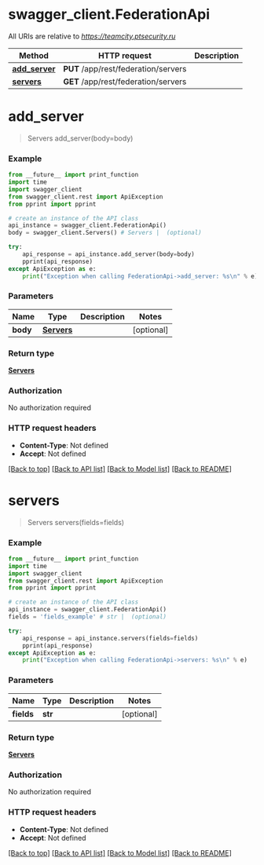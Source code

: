 # swagger_client.FederationApi

All URIs are relative to *https://teamcity.ptsecurity.ru*

Method | HTTP request | Description
------------- | ------------- | -------------
[**add_server**](FederationApi.md#add_server) | **PUT** /app/rest/federation/servers | 
[**servers**](FederationApi.md#servers) | **GET** /app/rest/federation/servers | 


# **add_server**
> Servers add_server(body=body)



### Example
```python
from __future__ import print_function
import time
import swagger_client
from swagger_client.rest import ApiException
from pprint import pprint

# create an instance of the API class
api_instance = swagger_client.FederationApi()
body = swagger_client.Servers() # Servers |  (optional)

try:
    api_response = api_instance.add_server(body=body)
    pprint(api_response)
except ApiException as e:
    print("Exception when calling FederationApi->add_server: %s\n" % e)
```

### Parameters

Name | Type | Description  | Notes
------------- | ------------- | ------------- | -------------
 **body** | [**Servers**](Servers.md)|  | [optional] 

### Return type

[**Servers**](Servers.md)

### Authorization

No authorization required

### HTTP request headers

 - **Content-Type**: Not defined
 - **Accept**: Not defined

[[Back to top]](#) [[Back to API list]](../README.md#documentation-for-api-endpoints) [[Back to Model list]](../README.md#documentation-for-models) [[Back to README]](../README.md)

# **servers**
> Servers servers(fields=fields)



### Example
```python
from __future__ import print_function
import time
import swagger_client
from swagger_client.rest import ApiException
from pprint import pprint

# create an instance of the API class
api_instance = swagger_client.FederationApi()
fields = 'fields_example' # str |  (optional)

try:
    api_response = api_instance.servers(fields=fields)
    pprint(api_response)
except ApiException as e:
    print("Exception when calling FederationApi->servers: %s\n" % e)
```

### Parameters

Name | Type | Description  | Notes
------------- | ------------- | ------------- | -------------
 **fields** | **str**|  | [optional] 

### Return type

[**Servers**](Servers.md)

### Authorization

No authorization required

### HTTP request headers

 - **Content-Type**: Not defined
 - **Accept**: Not defined

[[Back to top]](#) [[Back to API list]](../README.md#documentation-for-api-endpoints) [[Back to Model list]](../README.md#documentation-for-models) [[Back to README]](../README.md)

